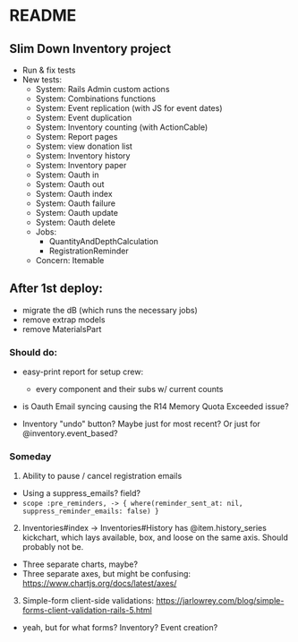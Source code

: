 # README
## Slim Down Inventory project

* Run & fix tests
* New tests:
  - System: Rails Admin custom actions
  - System: Combinations functions
  - System: Event replication (with JS for event dates)
  - System: Event duplication
  - System: Inventory counting (with ActionCable)
  - System: Report pages
  - System: view donation list
  - System: Inventory history
  - System: Inventory paper
  - System: Oauth in
  - System: Oauth out
  - System: Oauth index
  - System: Oauth failure
  - System: Oauth update
  - System: Oauth delete
  - Jobs:
    - QuantityAndDepthCalculation
    - RegistrationReminder
  - Concern: Itemable


## After 1st deploy:
- migrate the dB (which runs the necessary jobs)
- remove extrap models
- remove MaterialsPart

### Should do:
- easy-print report for setup crew:
  - every component and their subs w/ current counts

- is Oauth Email syncing causing the R14 Memory Quota Exceeded issue?

- Inventory "undo" button? Maybe just for most recent? Or just for @inventory.event_based?

### Someday
1. Ability to pause / cancel registration emails
  - Using a suppress_emails? field?
  - `scope :pre_reminders, -> { where(reminder_sent_at: nil, suppress_reminder_emails: false) }`

2. Inventories#index -> Inventories#History has @item.history_series kickchart, which lays available, box, and loose on the same axis. Should probably not be.
  - Three separate charts, maybe?
  - Three separate axes, but might be confusing: https://www.chartjs.org/docs/latest/axes/

3. Simple-form client-side validations: https://jarlowrey.com/blog/simple-forms-client-validation-rails-5.html
- yeah, but for what forms? Inventory? Event creation?

